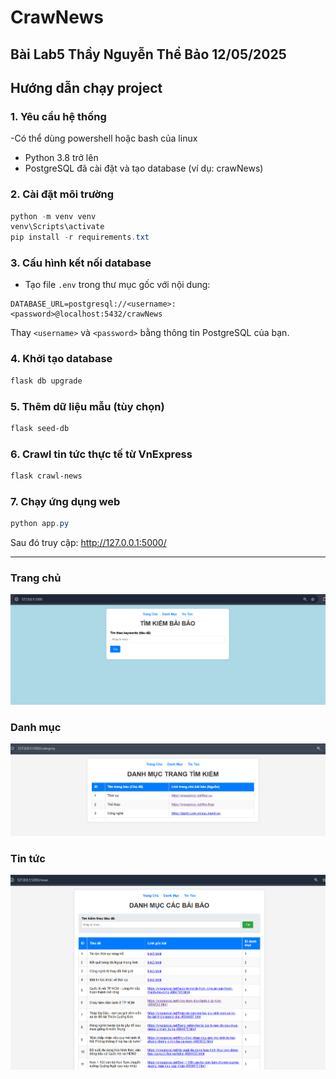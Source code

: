 # CrawNews
## Bài Lab5 Thầy Nguyễn Thể Bảo 12/05/2025
## Hướng dẫn chạy project

### 1. Yêu cầu hệ thống

-Có thể dùng powershell hoặc bash của linux

- Python 3.8 trở lên
- PostgreSQL đã cài đặt và tạo database (ví dụ: crawNews)

### 2. Cài đặt môi trường

```powershell
python -m venv venv
venv\Scripts\activate
pip install -r requirements.txt
```

### 3. Cấu hình kết nối database

- Tạo file `.env` trong thư mục gốc với nội dung:

```
DATABASE_URL=postgresql://<username>:<password>@localhost:5432/crawNews
```

Thay `<username>` và `<password>` bằng thông tin PostgreSQL của bạn.

### 4. Khởi tạo database

```powershell
flask db upgrade
```

### 5. Thêm dữ liệu mẫu (tùy chọn)

```powershell
flask seed-db
```

### 6. Crawl tin tức thực tế từ VnExpress

```powershell
flask crawl-news
```

### 7. Chạy ứng dụng web

```powershell
python app.py
```

Sau đó truy cập: http://127.0.0.1:5000/

---

### Trang chủ

![alt text](image.png)

### Danh mục

![alt text](image-1.png)

### Tin tức

![alt text](image-2.png)
